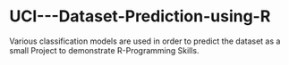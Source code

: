 # UCI---Dataset-Prediction-using-R
Various classification models are used in order to predict the dataset as a small Project to demonstrate R-Programming Skills.
